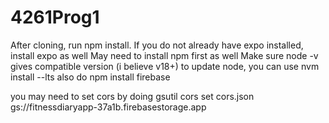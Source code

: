 # 4261Prog1
After cloning, run npm install. If you do not already have expo installed, install expo as well
May need to install npm first as well
Make sure node -v gives compatible version (i believe v18+)
to update node, you can use nvm install --lts
also do npm install firebase

you may need to set cors by doing gsutil cors set cors.json gs://fitnessdiaryapp-37a1b.firebasestorage.app